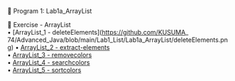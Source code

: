 📌 Program 1: Lab1a_ArrayList 

📝 Exercise - ArrayList  
• [ArrayList_1 - deleteElements](https://github.com/KUSUMA_
74/Advanced_Java/blob/main/Lab1_List/Lab1a_ArrayList/deleteElements.png)
• [ArrayList_2 - extract-elements](https://github.com/KUSUMA_74/Advanced_Java/blob/main/Lab1_List/Lab1a_ArrayList/extract-elements.png)  
• [ArrayList_3 - removecolors](https://github.com/KUSUMA-74/Advanced_Java/blob/main/Lab1_List/Lab1a_ArrayList/removecolors.png)  
• [ArrayList_4 - searchcolors](https://github.com/KUSUMA-74/Advanced_Java/blob/main/Lab1_List/Lab1a_ArrayList/searchcolors.png)  
• [ArrayList_5 - sortcolors](https://github.com/KUSUMA-74/Advanced_Java/blob/main/Lab1_List/Lab1a_ArrayList/sortcolors.png)
